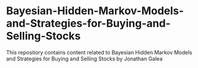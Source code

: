 # Bayesian-Hidden-Markov-Models-and-Strategies-for-Buying-and-Selling-Stocks
This repository contains content related to Bayesian Hidden Markov Models  and Strategies for Buying and  Selling Stocks by Jonathan Galea
